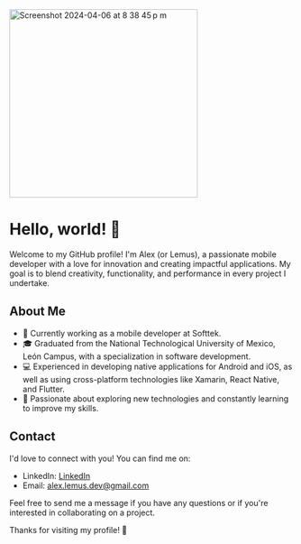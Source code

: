 <img width="334" alt="Screenshot 2024-04-06 at 8 38 45 p m" src="https://github.com/AlexDevMobile/AlexDevMobile/assets/23038676/a490419c-23f9-47a9-acdc-ae4370850e21">


# Hello, world! 👋

Welcome to my GitHub profile! I'm Alex (or Lemus), a passionate mobile developer with a love for innovation and creating impactful applications. My goal is to blend creativity, functionality, and performance in every project I undertake.

## About Me

- 💼 Currently working as a mobile developer at Softtek.
- 🎓 Graduated from the National Technological University of Mexico, León Campus, with a specialization in software development.
- 💻 Experienced in developing native applications for Android and iOS, as well as using cross-platform technologies like Xamarin, React Native, and Flutter.
- 🚀 Passionate about exploring new technologies and constantly learning to improve my skills.

## Contact

I'd love to connect with you! You can find me on:

- LinkedIn: [LinkedIn](https://www.linkedin.com/in/alejandro-lemus-rodríguez-5711ba141)
- Email: [alex.lemus.dev@gmail.com](mailto:alex.lemus.dev@gmail.com)

Feel free to send me a message if you have any questions or if you're interested in collaborating on a project.

Thanks for visiting my profile! 🌟

